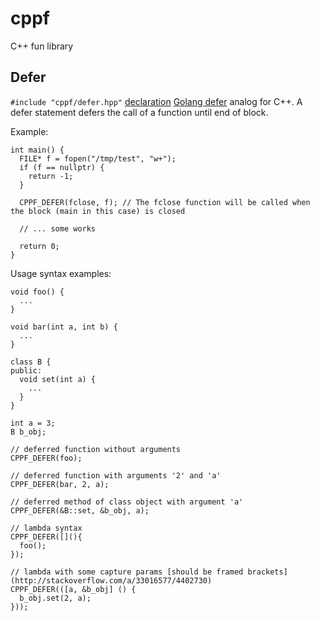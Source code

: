 # cppf
C++ fun library

## Defer
`#include "cppf/defer.hpp"` [declaration](https://github.com/skogorev/cppf/blob/master/include/cppf/defer.hpp)
[Golang defer](https://tour.golang.org/flowcontrol/12) analog for C++.
A defer statement defers the call of a function until end of block.

Example:
```
int main() {
  FILE* f = fopen("/tmp/test", "w+");
  if (f == nullptr) {
    return -1;
  }

  CPPF_DEFER(fclose, f); // The fclose function will be called when the block (main in this case) is closed

  // ... some works

  return 0;
}
```

Usage syntax examples:
```
void foo() {
  ...
}

void bar(int a, int b) {
  ...
}

class B {
public:
  void set(int a) {
    ...
  }
}

int a = 3;
B b_obj;

// deferred function without arguments
CPPF_DEFER(foo);

// deferred function with arguments '2' and 'a'
CPPF_DEFER(bar, 2, a);

// deferred method of class object with argument 'a'
CPPF_DEFER(&B::set, &b_obj, a);

// lambda syntax
CPPF_DEFER([](){
  foo();
});

// lambda with some capture params [should be framed brackets](http://stackoverflow.com/a/33016577/4402730)
CPPF_DEFER(([a, &b_obj] () {
  b_obj.set(2, a);
}));
```
